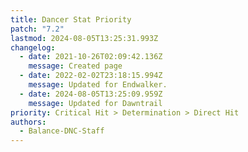 ```yaml
---
title: Dancer Stat Priority
patch: "7.2"
lastmod: 2024-08-05T13:25:31.993Z
changelog:
  - date: 2021-10-26T02:09:42.136Z
    message: Created page
  - date: 2022-02-02T23:18:15.994Z
    message: Updated for Endwalker.
  - date: 2024-08-05T13:25:09.959Z
    message: Updated for Dawntrail
priority: Critical Hit > Determination > Direct Hit
authors:
  - Balance-DNC-Staff
---
```

